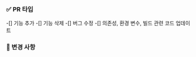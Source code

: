 ### ✅ PR 타입
<!-- 하나 이상 체크 해주세요 -->
-[] 기능 추가
-[] 기능 삭제
-[] 버그 수정
-[] 의존성, 환경 변수, 빌드 관련 코드 업데이트

### 📝 변경 사항
<!-- 진행한 작업에 대해 간단하게 설명해주세요 -->
